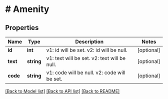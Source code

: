 # # Amenity

## Properties

Name | Type | Description | Notes
------------ | ------------- | ------------- | -------------
**id** | **int** | v1: id will be set.  v2: id will be null. | [optional]
**text** | **string** | v1: text will be set.  v2: text will be null. | [optional]
**code** | **string** | v1: code will be null.  v2: code will be set. | [optional]

[[Back to Model list]](../../README.md#models) [[Back to API list]](../../README.md#endpoints) [[Back to README]](../../README.md)
